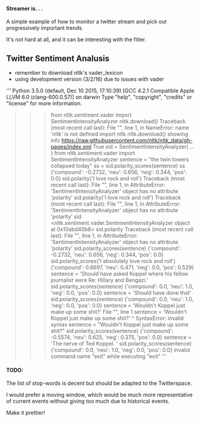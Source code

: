 #### Streamer is. . .

A simple example of how to monitor a twitter stream and pick out progressively important trends.

It's not hard at all, and it can be interesting with the filter.  

## Twitter Sentiment Analusis
- remember to download nltk's vader_lexicon
- using development version (3/2/16) due to issues with vader


'''
Python 3.5.0 (default, Dec 10 2015, 17:10:39)
[GCC 4.2.1 Compatible Apple LLVM 6.0 (clang-600.0.57)] on darwin
Type "help", "copyright", "credits" or "license" for more information.
>>> from nltk.sentiment.vader import SentimentIntensityAnalyzer
>>> nltk.download()
Traceback (most recent call last):
  File "<stdin>", line 1, in <module>
NameError: name 'nltk' is not defined
>>> import nltk
>>> nltk.download()
showing info https://raw.githubusercontent.com/nltk/nltk_data/gh-pages/index.xml
True
>>> sid = SentimentIntensityAnalyzer(
... )
>>> from nltk.sentiment.vader import SentimentIntensityAnalyzer
>>> sentence = "the twin towers collapsed today"
>>> ss = sid.polarity_scores(sentence)
>>> ss
{'compound': -0.2732, 'neu': 0.656, 'neg': 0.344, 'pos': 0.0}
>>> sid.polarity('I love rock and roll')
Traceback (most recent call last):
  File "<stdin>", line 1, in <module>
AttributeError: 'SentimentIntensityAnalyzer' object has no attribute 'polarity'
>>> sid.polarity('I love rock and roll')
Traceback (most recent call last):
  File "<stdin>", line 1, in <module>
AttributeError: 'SentimentIntensityAnalyzer' object has no attribute 'polarity'
>>> sid
<nltk.sentiment.vader.SentimentIntensityAnalyzer object at 0x10abd40b8>
>>> sid.polarity
Traceback (most recent call last):
  File "<stdin>", line 1, in <module>
AttributeError: 'SentimentIntensityAnalyzer' object has no attribute 'polarity'
>>> sid.polarity_scores(sentence)
{'compound': -0.2732, 'neu': 0.656, 'neg': 0.344, 'pos': 0.0}
>>> sid.polarity_scores('I absolutely love rock and roll')
{'compound': 0.6697, 'neu': 0.471, 'neg': 0.0, 'pos': 0.529}
>>> sentence = 'Should have asked Koppel where his fellow journalist were Re: Hillary and Bengazi.'
>>> sid.polarity_scores(sentence)
{'compound': 0.0, 'neu': 1.0, 'neg': 0.0, 'pos': 0.0}
>>> sentence = 'Should have done that'
>>> sid.polarity_scores(sentence)
{'compound': 0.0, 'neu': 1.0, 'neg': 0.0, 'pos': 0.0}
>>> sentence = 'Wouldn't Koppel just make up some shit?'
  File "<stdin>", line 1
    sentence = 'Wouldn't Koppel just make up some shit?'
                       ^
SyntaxError: invalid syntax
>>> sentence = "Wouldn't Koppel just make up some shit?"
>>> sid.polarity_scores(sentence)
{'compound': -0.5574, 'neu': 0.625, 'neg': 0.375, 'pos': 0.0}
>>> sentence = 'The nerve of Ted Koppel. '
>>> sid.polarity_scores(sentence)
{'compound': 0.0, 'neu': 1.0, 'neg': 0.0, 'pos': 0.0}
>>> invalid command name "exit"
    while executing
"exit"
'''
  

#### TODO:
The list of stop-words is decent but should be adapted to the Twitterspace. 

I would prefer a moving window, which would be much more representative of current events without giving too much due to historical events.

Make it prettier!